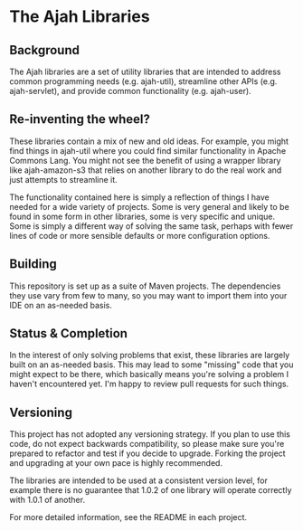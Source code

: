 # The Ajah Libraries #

##  Background ##
The Ajah libraries are a set of utility libraries that are intended to address common programming needs (e.g. ajah-util), streamline other APIs (e.g. ajah-servlet), and provide common functionality (e.g. ajah-user).

##  Re-inventing the wheel? ##
These libraries contain a mix of new and old ideas.  For example, you might find things in ajah-util where you could find similar functionality in Apache Commons Lang.  You might not see the benefit of using a wrapper library like ajah-amazon-s3 that relies on another library to do the real work and just attempts to streamline it.  

The functionality contained here is simply a reflection of things I have needed for a wide variety of projects.  Some is very general and likely to be found in some form in other libraries, some is very specific and unique.  Some is simply a different way of solving the same task, perhaps with fewer lines of code or more sensible defaults or more configuration options.

##  Building ##
This repository is set up as a suite of Maven projects.  The dependencies they use vary from few to many, so you may want to import them into your IDE on an as-needed basis.

##  Status & Completion ##
In the interest of only solving problems that exist, these libraries are largely built on an as-needed basis.  This may lead to some "missing" code that you might expect to be there, which basically means you're solving a problem I haven't encountered yet.  I'm happy to review pull requests for such things.

## Versioning ##
This project has not adopted any versioning strategy.  If you plan to use this code, do not expect backwards compatibility, so please make sure you're prepared to refactor and test if you decide to upgrade.  Forking the project and upgrading at your own pace is highly recommended.  

The libraries are intended to be used at a consistent version level, for example there is no guarantee that 1.0.2 of one library will operate correctly with 1.0.1 of another.

For more detailed information, see the README in each project.